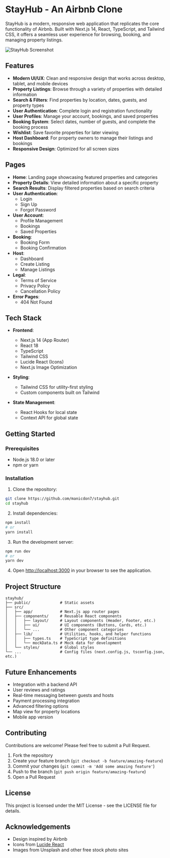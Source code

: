 # StayHub - An Airbnb Clone

StayHub is a modern, responsive web application that replicates the core functionality of Airbnb. Built with Next.js 14, React, TypeScript, and Tailwind CSS, it offers a seamless user experience for browsing, booking, and managing property listings.

![StayHub Screenshot](https://res.cloudinary.com/dvgpzftnf/image/upload/v1743245295/Screenshot_2025-03-29_161705_icvmzt.png)

## Features

- **Modern UI/UX**: Clean and responsive design that works across desktop, tablet, and mobile devices
- **Property Listings**: Browse through a variety of properties with detailed information
- **Search & Filters**: Find properties by location, dates, guests, and property types
- **User Authentication**: Complete login and registration functionality
- **User Profiles**: Manage your account, bookings, and saved properties
- **Booking System**: Select dates, number of guests, and complete the booking process
- **Wishlist**: Save favorite properties for later viewing
- **Host Dashboard**: For property owners to manage their listings and bookings
- **Responsive Design**: Optimized for all screen sizes

## Pages

- **Home**: Landing page showcasing featured properties and categories
- **Property Details**: View detailed information about a specific property
- **Search Results**: Display filtered properties based on search criteria
- **User Authentication**:
  - Login
  - Sign Up
  - Forgot Password
- **User Account**:
  - Profile Management
  - Bookings
  - Saved Properties
- **Booking**:
  - Booking Form
  - Booking Confirmation
- **Host**:
  - Dashboard
  - Create Listing
  - Manage Listings
- **Legal**:
  - Terms of Service
  - Privacy Policy
  - Cancellation Policy
- **Error Pages**:
  - 404 Not Found

## Tech Stack

- **Frontend**:
  - Next.js 14 (App Router)
  - React 18
  - TypeScript
  - Tailwind CSS
  - Lucide React (Icons)
  - Next.js Image Optimization

- **Styling**:
  - Tailwind CSS for utility-first styling
  - Custom components built on Tailwind

- **State Management**:
  - React Hooks for local state
  - Context API for global state

## Getting Started

### Prerequisites

- Node.js 18.0 or later
- npm or yarn

### Installation

1. Clone the repository:
```bash
git clone https://github.com/manicdon7/stayhub.git
cd stayhub
```

2. Install dependencies:
```bash
npm install
# or
yarn install
```

3. Run the development server:
```bash
npm run dev
# or
yarn dev
```

4. Open [http://localhost:3000](http://localhost:3000) in your browser to see the application.

## Project Structure

```
stayhub/
├── public/             # Static assets
├── src/
│   ├── app/            # Next.js app router pages
│   ├── components/     # Reusable React components
│   │   ├── layout/     # Layout components (Header, Footer, etc.)
│   │   ├── ui/         # UI components (Buttons, Cards, etc.)
│   │   └── ...         # Other component categories
│   ├── lib/            # Utilities, hooks, and helper functions
│   │   ├── types.ts    # TypeScript type definitions
│   │   └── mockData.ts # Mock data for development
│   └── styles/         # Global styles
└── ...                 # Config files (next.config.js, tsconfig.json, etc.)
```

## Future Enhancements

- Integration with a backend API
- User reviews and ratings
- Real-time messaging between guests and hosts
- Payment processing integration
- Advanced filtering options
- Map view for property locations
- Mobile app version

## Contributing

Contributions are welcome! Please feel free to submit a Pull Request.

1. Fork the repository
2. Create your feature branch (`git checkout -b feature/amazing-feature`)
3. Commit your changes (`git commit -m 'Add some amazing feature'`)
4. Push to the branch (`git push origin feature/amazing-feature`)
5. Open a Pull Request

## License

This project is licensed under the MIT License - see the LICENSE file for details.

## Acknowledgements

- Design inspired by Airbnb
- Icons from [Lucide React](https://lucide.dev/)
- Images from Unsplash and other free stock photo sites 